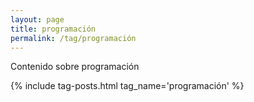```yaml
---
layout: page
title: programación
permalink: /tag/programación
---
```


Contenido sobre programación

{% include tag-posts.html tag_name='programación' %}
